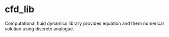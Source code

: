 # cfd_lib
Computational fluid dynamics library provides equation and them numerical solution using discrete analogue.
